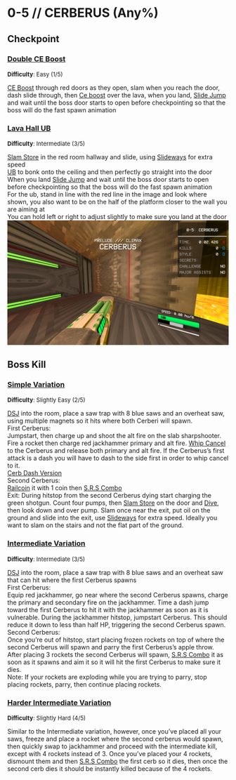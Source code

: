 # 0-5 // CERBERUS (Any%)


## Checkpoint

### [Double CE Boost](https://youtu.be/t32Djfbqi70)
<font size="2">
    <b>Difficulty</b>: Easy (1/5)
</font> <br/> 

[CE Boost](/speedrun-tech.md#ce-boost-core-eject-boost) through red doors as they open, slam when you reach the door, dash slide through, then [Ce boost](/speedrun-tech.md#ce-boost-core-eject-boost) over the lava, when you land, [Slide Jump](/speedrun-tech.md#slide-jump) and wait until the boss door starts to open before checkpointing so that the boss will do the fast spawn animation

### [Lava Hall UB](https://youtu.be/7KOZgVpFU9k)
<font size="2">
    <b>Difficulty</b>: Intermediate (3/5)
</font> <br/> 

[Slam Store](/speedrun-tech.md#slam-store) in the red room hallway and slide, using [Slideways](/speedrun-tech.md#slideways) for extra speed <br/>
[UB](/speedrun-tech.md#ub-ultraboost) to bonk onto the ceiling and then perfectly go straight into the door <br/>
When you land [Slide Jump](/speedrun-tech.md#slide-jump) and wait until the boss door starts to open before checkpointing so that the boss will do the fast spawn animation <br/>
For the ub, stand in line with the red line in the image and look where shown, you also want to be on the half of the platform closer to the wall you are aiming at <br/>
You can hold left or right to adjust slightly to make sure you land at the door <br/>
![Lava Hall UB](</../images/0-5-lava-hall-ub.png>)


## Boss Kill

### [Simple Variation](https://www.youtube.com/watch?v=oB-7rGVHKnU)
<font size="2">
    <b>Difficulty</b>: Slightly Easy (2/5)
</font> <br/> 

[DSJ](/speedrun-tech.md#dsj-dash-slide-jump) into the room, place a saw trap with 8 blue saws and an overheat saw, using multiple magnets so it hits where both Cerberi will spawn. <br/>
First Cerberus: <br/>
Jumpstart, then charge up and shoot the alt fire on the slab sharpshooter. Fire a rocket then charge red jackhammer primary and alt fire. [Whip Cancel](/speedrun-tech.md#whip-cancel) to the Cerberus and release both primary and alt fire. If the Cerberus’s first attack is a dash you will have to dash to the side first in order to whip cancel to it. <br/>
[Cerb Dash Version](https://youtu.be/oB-7rGVHKnU) <br/>
Second Cerberus:<br/>
[Railcoin](/speedrun-tech.md#railcoins) it with 1 coin then [S.R.S Combo](/speedrun-tech.md#srs-combo)<br/>
Exit: During hitstop from the second Cerberus dying start charging the green shotgun. Count four pumps, then [Slam Store](/speedrun-tech.md#slam-store) on the door and [Dive](/speedrun-tech.md#dives), then look down and over pump. Slam once near the exit, put oil on the ground and slide into the exit, use [Slideways](/speedrun-tech.md#slideways) for extra speed. Ideally you want to slam on the stairs and not the flat part of the ground.<br/>

### [Intermediate Variation](https://youtu.be/KGV218RLHEo)
<font size="2">
    <b>Difficulty</b>: Intermediate (3/5)
</font> <br/> 

[DSJ](/speedrun-tech.md#dsj-dash-slide-jump) into the room, place a saw trap with 8 blue saws and an overheat saw that can hit where the first Cerberus spawns <br/>
First Cerberus: <br/>
Equip red jackhammer, go near where the second Cerberus spawns, charge the primary and secondary fire on the jackhammer. Time a dash jump toward the first Cerberus to hit it with the jackhammer as soon as it is vulnerable. During the jackhammer hitstop, jumpstart Cerberus. This should reduce it down to less than half HP, triggering the second Cerberus spawn. <br/>
Second Cerberus: <br/>
Once you’re out of hitstop, start placing frozen rockets on top of where the second Cerberus will spawn and parry the first Cerberus’s apple throw. After placing 3 rockets the second Cerberus will spawn, [S.R.S Combo](/speedrun-tech.md#srs-combo) it as soon as it spawns and aim it so it will hit the first Cerberus to make sure it dies. <br/>
Note: If your rockets are exploding while you are trying to parry, stop placing rockets, parry, then continue placing rockets. <br/>

### [Harder Intermediate Variation](https://youtu.be/KGV218RLHEo&t=13s)
<font size="2">
    <b>Difficulty</b>: Slightly Hard (4/5)
</font> <br/> 

Similar to the Intermediate variation, however, once you’ve placed all your saws, freeze and place a rocket where the second cerberus would spawn, then quickly swap to jackhammer and proceed with the intermediate kill, except with 4 rockets instead of 3. Once you’ve placed your 4 rockets, dismount them and then [S.R.S Combo](/speedrun-tech.md#srs-combo) the first cerb so it dies, then once the second cerb dies it should be instantly killed because of the 4 rockets.
